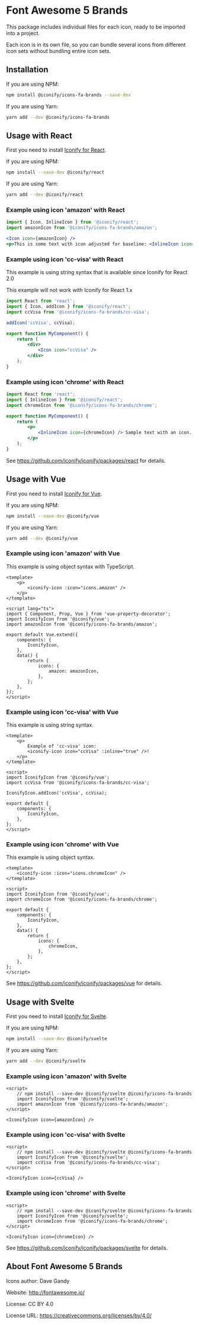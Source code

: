 # Font Awesome 5 Brands

This package includes individual files for each icon, ready to be imported into a project.

Each icon is in its own file, so you can bundle several icons from different icon sets without bundling entire icon sets.

## Installation

If you are using NPM:

```bash
npm install @iconify/icons-fa-brands --save-dev
```

If you are using Yarn:

```bash
yarn add --dev @iconify/icons-fa-brands
```

## Usage with React

First you need to install [Iconify for React](https://github.com/iconify/iconify/packages/react).

If you are using NPM:

```bash
npm install --save-dev @iconify/react
```

If you are using Yarn:

```bash
yarn add --dev @iconify/react
```

### Example using icon 'amazon' with React

```js
import { Icon, InlineIcon } from '@iconify/react';
import amazonIcon from '@iconify/icons-fa-brands/amazon';
```

```jsx
<Icon icon={amazonIcon} />
<p>This is some text with icon adjusted for baseline: <InlineIcon icon={amazonIcon} /></p>
```

### Example using icon 'cc-visa' with React

This example is using string syntax that is available since Iconify for React 2.0

This example will not work with Iconify for React 1.x

```jsx
import React from 'react';
import { Icon, addIcon } from '@iconify/react';
import ccVisa from '@iconify/icons-fa-brands/cc-visa';

addIcon('ccVisa', ccVisa);

export function MyComponent() {
	return (
		<div>
			<Icon icon="ccVisa" />
		</div>
	);
}
```

### Example using icon 'chrome' with React

```jsx
import React from 'react';
import { InlineIcon } from '@iconify/react';
import chromeIcon from '@iconify/icons-fa-brands/chrome';

export function MyComponent() {
	return (
		<p>
			<InlineIcon icon={chromeIcon} /> Sample text with an icon.
		</p>
	);
}
```

See https://github.com/iconify/iconify/packages/react for details.

## Usage with Vue

First you need to install [Iconify for Vue](https://github.com/iconify/iconify/packages/vue).

If you are using NPM:

```bash
npm install --save-dev @iconify/vue
```

If you are using Yarn:

```bash
yarn add --dev @iconify/vue
```

### Example using icon 'amazon' with Vue

This example is using object syntax with TypeScript.

```vue
<template>
	<p>
		<iconify-icon :icon="icons.amazon" />
	</p>
</template>

<script lang="ts">
import { Component, Prop, Vue } from 'vue-property-decorator';
import IconifyIcon from '@iconify/vue';
import amazonIcon from '@iconify/icons-fa-brands/amazon';

export default Vue.extend({
	components: {
		IconifyIcon,
	},
	data() {
		return {
			icons: {
				amazon: amazonIcon,
			},
		};
	},
});
</script>
```

### Example using icon 'cc-visa' with Vue

This example is using string syntax.

```vue
<template>
	<p>
		Example of 'cc-visa' icon:
		<iconify-icon icon="ccVisa" :inline="true" />!
	</p>
</template>

<script>
import IconifyIcon from '@iconify/vue';
import ccVisa from '@iconify/icons-fa-brands/cc-visa';

IconifyIcon.addIcon('ccVisa', ccVisa);

export default {
	components: {
		IconifyIcon,
	},
};
</script>
```

### Example using icon 'chrome' with Vue

This example is using object syntax.

```vue
<template>
	<iconify-icon :icon="icons.chromeIcon" />
</template>

<script>
import IconifyIcon from '@iconify/vue';
import chromeIcon from '@iconify/icons-fa-brands/chrome';

export default {
	components: {
		IconifyIcon,
	},
	data() {
		return {
			icons: {
				chromeIcon,
			},
		};
	},
};
</script>
```

See https://github.com/iconify/iconify/packages/vue for details.

## Usage with Svelte

First you need to install [Iconify for Svelte](https://github.com/iconify/iconify/packages/svelte).

If you are using NPM:

```bash
npm install --save-dev @iconify/svelte
```

If you are using Yarn:

```bash
yarn add --dev @iconify/svelte
```

### Example using icon 'amazon' with Svelte

```svelte
<script>
    // npm install --save-dev @iconify/svelte @iconify/icons-fa-brands
    import IconifyIcon from '@iconify/svelte';
    import amazonIcon from '@iconify/icons-fa-brands/amazon';
</script>

<IconifyIcon icon={amazonIcon} />
```

### Example using icon 'cc-visa' with Svelte

```svelte
<script>
    // npm install --save-dev @iconify/svelte @iconify/icons-fa-brands
    import IconifyIcon from '@iconify/svelte';
    import ccVisa from '@iconify/icons-fa-brands/cc-visa';
</script>

<IconifyIcon icon={ccVisa} />
```

### Example using icon 'chrome' with Svelte

```svelte
<script>
    // npm install --save-dev @iconify/svelte @iconify/icons-fa-brands
    import IconifyIcon from '@iconify/svelte';
    import chromeIcon from '@iconify/icons-fa-brands/chrome';
</script>

<IconifyIcon icon={chromeIcon} />
```

See https://github.com/iconify/iconify/packages/svelte for details.

## About Font Awesome 5 Brands

Icons author: Dave Gandy

Website: http://fontawesome.io/

License: CC BY 4.0

License URL: https://creativecommons.org/licenses/by/4.0/

